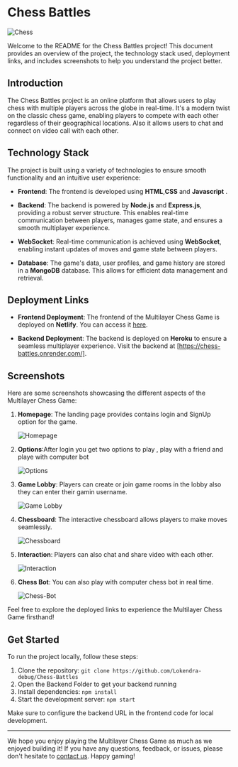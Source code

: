 # Chess Battles

![Chess](Screenshots/logo.png)

Welcome to the README for the Chess Battles project! This document provides an overview of the project, the technology stack used, deployment links, and includes screenshots to help you understand the project better.

## Introduction

The Chess Battles project is an online platform that allows users to play chess with multiple players across the globe in real-time. It's a modern twist on the classic chess game, enabling players to compete with each other regardless of their geographical locations. Also it allows users to chat and connect on video call with each other.

## Technology Stack

The project is built using a variety of technologies to ensure smooth functionality and an intuitive user experience:

- **Frontend**: The frontend is developed using **HTML**,**CSS** and **Javascript** . 

- **Backend**: The backend is powered by **Node.js** and **Express.js**, providing a robust server structure. This enables real-time communication between players, manages game state, and ensures a smooth multiplayer experience.

- **WebSocket**: Real-time communication is achieved using **WebSocket**, enabling instant updates of moves and game state between players.

- **Database**: The game's data, user profiles, and game history are stored in a **MongoDB** database. This allows for efficient data management and retrieval.

## Deployment Links

- **Frontend Deployment**: The frontend of the Multilayer Chess Game is deployed on **Netlify**. You can access it [here](https://stirring-taiyaki-a29f97.netlify.app/).

- **Backend Deployment**: The backend is deployed on **Heroku** to ensure a seamless multiplayer experience. Visit the backend at [https://chess-battles.onrender.com/].

## Screenshots

Here are some screenshots showcasing the different aspects of the Multilayer Chess Game:

1. **Homepage**: The landing page provides contains login and SignUp option for the game.

   ![Homepage](Screenshots/homepage.PNG)

2. **Options**:After login you get two options to play , play with a friend and playe with computer bot

   ![Options](Screenshots/options.PNG)

3. **Game Lobby**: Players can create or join game rooms in the lobby also they can enter their gamin username.

   ![Game Lobby](Screenshots/lobby.PNG)

4. **Chessboard**: The interactive chessboard allows players to make moves seamlessly.

   ![Chessboard](Screenshots/chessboard.PNG)

5. **Interaction**: Players can also chat and share video with each other.

   ![Interaction](Screenshots/interaction.PNG)

6. **Chess Bot**: You can also play with computer chess bot in real time.

   ![Chess-Bot](Screenshots/ai-chessbot.PNG)

Feel free to explore the deployed links to experience the Multilayer Chess Game firsthand!

## Get Started

To run the project locally, follow these steps:

1. Clone the repository: `git clone https://github.com/Lokendra-debug/Chess-Battles`
2. Open the Backend Folder to get your backend running
3. Install dependencies: `npm install`
4. Start the development server: `npm start`

Make sure to configure the backend URL in the frontend code for local development.

---

We hope you enjoy playing the Multilayer Chess Game as much as we enjoyed building it! If you have any questions, feedback, or issues, please don't hesitate to [contact us](p.vaibhav7499@gmail.com). Happy gaming!
